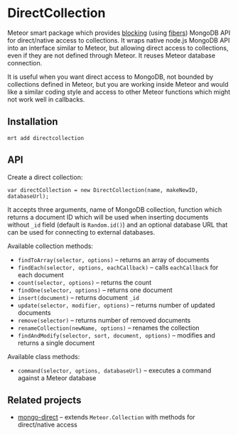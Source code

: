 DirectCollection
================

Meteor smart package which provides [blocking](https://github.com/peerlibrary/meteor-blocking) (using
[fibers](https://github.com/laverdet/node-fibers)) MongoDB API for direct/native access to collections.
It wraps native node.js MongoDB API into an interface similar to Meteor, but allowing direct access to
collections, even if they are not defined through Meteor. It reuses Meteor database connection.

It is useful when you want direct access to MongoDB, not bounded by collections defined in Meteor,
but you are working inside Meteor and would like a similar coding style and access to other Meteor
functions which might not work well in callbacks.

Installation
------------

```
mrt add directcollection
```

API
---

Create a direct collection:

```
var directCollection = new DirectCollection(name, makeNewID, databaseUrl);
```

It accepts three arguments, name of MongoDB collection, function which returns a document ID which will be used
when inserting documents without `_id` field (default is `Random.id()`) and an optional database URL that can
be used for connecting to external databases.

Available collection methods:

* `findToArray(selector, options)` – returns an array of documents
* `findEach(selector, options, eachCallback)` – calls `eachCallback` for each document
* `count(selector, options)` – returns the count
* `findOne(selector, options)` – returns one document
* `insert(document)` – returns document `_id`
* `update(selector, modifier, options)` – returns number of updated documents
* `remove(selector)` – returns number of removed documents
* `renameCollection(newName, options)` – renames the collection
* `findAndModify(selector, sort, document, options)` – modifies and returns a single document

Available class methods:

* `command(selector, options, databaseUrl)` – executes a command against a Meteor database

Related projects
----------------

* [mongo-direct](http://atmospherejs.com/package/mongo-direct) – extends `Meteor.Collection` with methods for direct/native access
